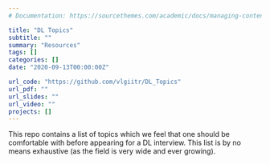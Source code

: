 ```yaml
---
# Documentation: https://sourcethemes.com/academic/docs/managing-content/

title: "DL Topics"
subtitle: ""
summary: "Resources"
tags: []
categories: []
date: "2020-09-13T00:00:00Z"

url_code: "https://github.com/vlgiitr/DL_Topics"
url_pdf: ""
url_slides: ""
url_video: ""
projects: []
---
```


This repo contains a list of topics which we feel that one should be comfortable with before appearing for a DL interview. This list is by no means exhaustive (as the field is very wide and ever growing).

